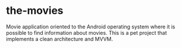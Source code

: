 # the-movies
Movie application oriented to the Android operating system where it is possible to find information about movies. This is a pet project that implements a clean architecture and MVVM.
